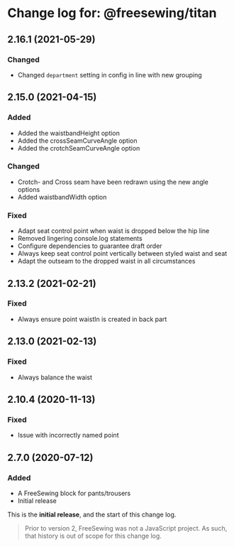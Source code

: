 # Change log for: @freesewing/titan


## 2.16.1 (2021-05-29)

### Changed

 - Changed `department` setting in config in line with new grouping

## 2.15.0 (2021-04-15)

### Added

 - Added the waistbandHeight option
 - Added the crossSeamCurveAngle option
 - Added the crotchSeamCurveAngle option

### Changed

 - Crotch- and Cross seam have been redrawn using the new angle options
 - Added waistbandWidth option

### Fixed

 - Adapt seat control point when waist is dropped below the hip line
 - Removed lingering console.log statements
 - Configure dependencies to guarantee draft order
 - Always keep seat control point vertically between styled waist and seat
 - Adapt the outseam to the dropped waist in all circumstances

## 2.13.2 (2021-02-21)

### Fixed

 - Always ensure point waistIn is created in back part

## 2.13.0 (2021-02-13)

### Fixed

 - Always balance the waist

## 2.10.4 (2020-11-13)

### Fixed

 - Issue with incorrectly named point

## 2.7.0 (2020-07-12)

### Added

 - A FreeSewing block for pants/trousers
 - Initial release


This is the **initial release**, and the start of this change log.

> Prior to version 2, FreeSewing was not a JavaScript project.
> As such, that history is out of scope for this change log.

